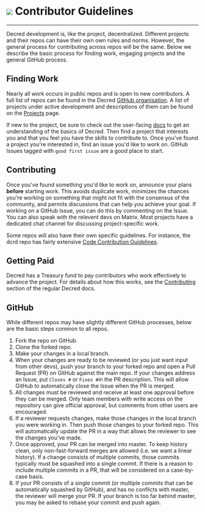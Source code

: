 # <img class="dcr-icon" src="/img/dcr-icons/Question.svg" /> Contributor Guidelines

---

Decred development is, like the project, decentralized. Different projects and their repos can have their own own rules and norms. However, the general process for contributing across repos will be the same. Below we describe the basic process for finding work, engaging projects and the general GitHub process.

## Finding Work

Nearly all work occurs in public repos and is open to new contributors. A full list of repos can be found in the Decred [GitHub organisation](https://github.com/decred). A list of projects under active development and descriptions of them can be found on the [Projects](../projects.md) page. 

If new to the project, be sure to check out the user-facing [docs](https://docs.decred.org) to get an understanding of the basics of Decred. Then find a project that interests you and that you feel you have the skills to contribute to. Once you've found a project you're interested in, find an issue you'd like to work on. GitHub Issues tagged with `good first issue` are a good place to start. 

## Contributing

Once you've found something you'd like to work on, announce your plans **before** starting work.  This avoids duplicate work, minimizes the chances you're working on something that might not fit with the consensus of the community, and permits discussions that can help you achieve your goal. If working on a GitHub Issue, you can do this by commenting on the Issue. You can also speak with the relevent devs on Matrix. Most projects have a dedicated chat channel for discussing project-specific work.

Some repos will also have their own specific guidelines. For instance, the dcrd repo has fairly extensive [Code Contribution Guidelines](https://github.com/decred/dcrd/blob/master/docs/code_contribution_guidelines.md).

## Getting Paid

Decred has a Treasury fund to pay contributors who work effectively to advance the project. For details about how this works, see the [Contributing](https://docs.decred.org/contributing/overview/) section of the regular Decred docs.  

## GitHub

While different repos may have slightly different GitHub processes, below are the basic steps common to all repos.

1. Fork the repo on GitHub.
1. Clone the forked repo. 
1. Make your changes in a local branch.
1. When your changes are ready to be reviewed (or you just want input from other devs), push your branch to your forked repo and open a Pull Request (PR) on GitHub against the main repo. If your changes address an Issue, put `Closes #` or `Fixes #`in the PR description. This will allow GitHub to automatically close the Issue when the PR is merged. 
1. All changes must be reviewed and receive at least one approval before they can be merged. Only team members with write access on the repository can give official approval, but comments from other users are encouraged.
1. If a reviewer requests changes, make those changes in the local branch you were working in. Then push those changes to your forked repo. This will automatically update the PR in a way that allows the reviewer to see the changes you've made.
1. Once approved, your PR can be merged into master. To keep history clean, only non-fast-forward merges are allowed (i.e. we want a linear history). If a change consists of multiple commits, those commits typically must be squashed into a single commit. If there is a reason to include multiple commits in a PR, that will be considered on a case-by-case basis. 
1. If your PR consists of a single commit (or multiple commits that can be automatically squashed by GitHub), and has no conflicts with master, the reviewer will merge your PR. If your branch is too far behind master, you may be asked to rebase your commit and push again. 

